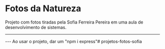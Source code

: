 # Fotos da Natureza

Projeto com fotos tiradas pela Sofia Ferreira Pereira em uma aula de desenvolvimento de sistemas.

-------

--- Ao usar o projeto, dar um "npm i express"#   p r o j e t o s - f o t o s - s o f i a  
 